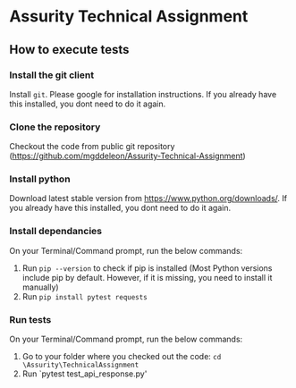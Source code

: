 # Assurity Technical Assignment

## How to execute tests

### Install the git client
Install `git`. Please google for installation instructions. If you already have this installed, you dont need to do it again.

### Clone the repository
Checkout the code from public git repository (https://github.com/mgddeleon/Assurity-Technical-Assignment)

### Install python
Download latest stable version from https://www.python.org/downloads/. If you already have this installed, you dont need to do it again.

### Install dependancies
On your Terminal/Command prompt, run the below commands:
1. Run `pip --version` to check if pip is installed (Most Python versions include pip by default. However, if it is missing, you need to install it manually)
2. Run `pip install pytest requests` 

### Run tests
On your Terminal/Command prompt, run the below commands:
1. Go to your folder where you checked out the code: `cd \Assurity\TechnicalAssignment`
2. Run `pytest test_api_response.py'